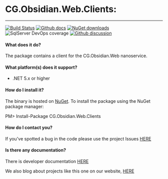 # CG.Obsidian.Web.Clients: 
---
[![Build Status](https://dev.azure.com/codegator/CG.Obsidian.Web.Clients/_apis/build/status/CodeGator.CG.Obsidian.Web.Clients?branchName=main)](https://dev.azure.com/codegator/CG.Obsidian.Web.Clients/_build/latest?definitionId=59&branchName=main)
[![Github docs](https://img.shields.io/static/v1?label=Documentation&message=online&color=blue)](https://codegator.github.io/CG.Obsidian.Web.Clients/)
[![NuGet downloads](https://img.shields.io/nuget/dt/CG.Obsidian.Web.Clients.svg?style=flat)](https://nuget.org/packages/CG.Obsidian.Web.Clients)
![SqlServer DevOps coverage](https://img.shields.io/azure-devops/coverage/codegator/CG.Obsidian.Web.Clients/59)
[![Github discussion](https://img.shields.io/badge/Discussion-online-blue)](https://github.com/CodeGator/CG.Obsidian.Web.Clients/discussions)

#### What does it do?
The package contains a client for the CG.Obsidian.Web nanoservice.

#### What platform(s) does it support?
* .NET 5.x or higher

#### How do I install it?
The binary is hosted on [NuGet](https://www.nuget.org/packages/CG.Obsidian.Web.Clients/). To install the package using the NuGet package manager:

PM> Install-Package CG.Obsidian.Web.Clients

#### How do I contact you?
If you've spotted a bug in the code please use the project Issues [HERE](https://github.com/CodeGator/CG.Obsidian.Web.Clients/issues)

#### Is there any documentation?
There is developer documentation [HERE](https://codegator.github.io/CG.Obsidian.Web.Clients/)

We also blog about projects like this one on our website, [HERE](http://www.codegator.com)